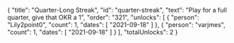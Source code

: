 {
  "title": "Quarter-Long Streak",
  "id": "quarter-streak",
  "text": "Play for a full quarter, give that OKR a 1",
  "order": "321",
  "unlocks": [
    {
      "person": "Lily2point0",
      "count": 1,
      "dates": [
        "2021-09-18"
      ]
    },
    {
      "person": "varjmes",
      "count": 1,
      "dates": [
        "2021-09-18"
      ]
    }
  ],
  "totalUnlocks": 2
}